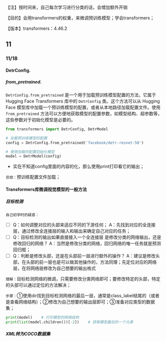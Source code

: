 【注】按时间来，自己每次学习进行分类的话，会增加额外开销

【目的】会用transformers的权重，来微调预训练模型；学会transformers；

【版本】transformers：4.46.2

## 11

### 11/18

#### DetrConfig.

##### from_pretrained.

`DetrConfig.from_pretrained` 是一个用于加载预训练模型配置的方法，它属于 Hugging Face Transformers 库中的 `DetrConfig` 类。这个方法可以从 Hugging Face 模型库中加载一个预训练模型的配置，或者从本地路径加载配置文件。使用 `from_pretrained` 方法可以方便地获取模型的配置参数，如模型结构、超参数等，这些参数对于初始化模型是必要的。

``` python
from transformers import DetrConfig, DetrModel

# 加载预训练模型的配置
config = DetrConfig.from_pretrained('facebook/detr-resnet-50')

# 使用加载的配置初始化模型
model = DetrModel(config)
```

* 实在不知道config里面的内容的化，那么使用print打印看它的输出；

`总结：`预训练配置文件加载；



#### Transformers库微调视觉模型的一般方法

##### 目标检测

`自己初学时的疑惑：`

- [ ] Q：如何调整对应的头部来适应不同的下游任何；
  A：先找到对应的全连接层，通过修改全连接层的输入和输出来确定自己对应的任务；
- [ ] Q：目标检测的输出如果直接接入一个全连接层
  是修改分类的网络输出，还是修改回归的网络？
  A：当然是修改分类的网络，回归网络的唯一任务就是预测回归框；
- [ ] Q：判断是修改头部，还是在头部前一层进行额外的操作？
  A：建议是修改头部，在头部的前一层也是可以做其他操作的，方法同理；先定位对应的网络层，在将网络层修改为自己想要的输出格式

`理解：`目标检测网络的微调，只需要修改分类网络即可；要修改特定的头部，特定的头部可以通过定位的方法解决；

`步骤：`①使用dir找到目标检测网络的最后一层，通常是class_label结尾的（或者是查看网络结构）；②修改为自己想要的输出层即可；③准备对应类型的数据集；

``` python
print(model)    # 打印模型的网络结构
print(list(model.children())[-2])    # 获取模型最后的一个元素

```



##### XML转为COCO数据集


